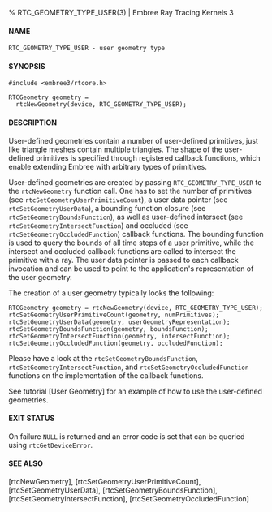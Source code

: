 % RTC_GEOMETRY_TYPE_USER(3) | Embree Ray Tracing Kernels 3

#### NAME

    RTC_GEOMETRY_TYPE_USER - user geometry type

#### SYNOPSIS

    #include <embree3/rtcore.h>

    RTCGeometry geometry =
      rtcNewGeometry(device, RTC_GEOMETRY_TYPE_USER);

#### DESCRIPTION

User-defined geometries contain a number of user-defined primitives,
just like triangle meshes contain multiple triangles. The shape of the
user-defined primitives is specified through registered callback
functions, which enable extending Embree with arbitrary types of
primitives.

User-defined geometries are created by passing `RTC_GEOMETRY_TYPE_USER`
to the `rtcNewGeometry` function call. One has to set the number of
primitives (see `rtcSetGeometryUserPrimitiveCount`), a user data
pointer (see `rtcSetGeometryUserData`), a bounding function closure
(see `rtcSetGeometryBoundsFunction`), as well as user-defined
intersect (see `rtcSetGeometryIntersectFunction`) and occluded (see
`rtcSetGeometryOccludedFunction`) callback functions. The bounding
function is used to query the bounds of all time steps of a user
primitive, while the intersect and occluded callback functions are
called to intersect the primitive with a ray. The user data pointer is
passed to each callback invocation and can be used to point to the
application's representation of the user geometry.

The creation of a user geometry typically looks the following:

    RTCGeometry geometry = rtcNewGeometry(device, RTC_GEOMETRY_TYPE_USER);
    rtcSetGeometryUserPrimitiveCount(geometry, numPrimitives);
    rtcSetGeometryUserData(geometry, userGeometryRepresentation);
    rtcSetGeometryBoundsFunction(geometry, boundsFunction);
    rtcSetGeometryIntersectFunction(geometry, intersectFunction);
    rtcSetGeometryOccludedFunction(geometry, occludedFunction);

Please have a look at the `rtcSetGeometryBoundsFunction`,
`rtcSetGeometryIntersectFunction`, and `rtcSetGeometryOccludedFunction`
functions on the implementation of the callback functions.

See tutorial [User Geometry] for an example of how to use the
user-defined geometries.

#### EXIT STATUS

On failure `NULL` is returned and an error code is set that can be
queried using `rtcGetDeviceError`.

#### SEE ALSO

[rtcNewGeometry], [rtcSetGeometryUserPrimitiveCount],
[rtcSetGeometryUserData], [rtcSetGeometryBoundsFunction],
[rtcSetGeometryIntersectFunction], [rtcSetGeometryOccludedFunction]
